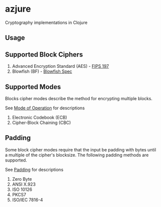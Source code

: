 azjure
======

Cryptography implementations in Clojure

## Usage

## Supported Block Ciphers
1. Advanced Encryption Standard (AES) - [FIPS 197](http://csrc.nist.gov/publications/fips/fips197/fips-197.pdf)
2. Blowfish (BF) - [Blowfish Spec](https://www.schneier.com/paper-blowfish-fse.html)

## Supported Modes
Blocks cipher modes describe the method for encrypting multiple blocks.

See [Mode of Operation](http://en.wikipedia.org/wiki/Block_cipher_mode_of_operation) for
descriptions

1. Electronic Codebook (ECB)
2. Cipher-Block Chaining (CBC)

## Padding
Some block cipher modes require that the input be padding with bytes until a multiple of
the cipher's blocksize.  The following padding methods are supported.

See [Padding](http://en.wikipedia.org/wiki/Padding_(cryptography)) for descriptions

1. Zero Byte
2. ANSI X.923
3. ISO 10126
4. PKCS7
5. ISO/IEC 7816-4
